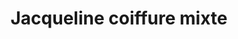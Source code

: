---
title: "Jacqueline coiffure mixte"
url: /saint-pierre/jacqueline-coiffure-mixte/
shop: coiffeur
---